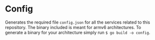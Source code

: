 # Config
Generates the required file `config.json` for all the services related to this repository. The binary included is meant for armv6 architectures. To generate a binary for your architecture simply run `$ go build -o config`.